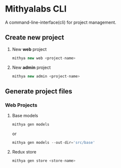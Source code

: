 # Mithyalabs CLI
A command-line-interface(cli) for project management.



## Create new project
1. New **web** project
	```js
	mithya new web <project-name>
	```
2. New **admin** project
	```js
	mithya new admin <project-name>
	```

## Generate project files
### Web Projects
1. Base models
	```js
	mithya gen models
	```
	or
	```js
	mithya gen models --out-dir='src/base'
	```
2. Redux store
	```js
	mithya gen store <store-name>
	```